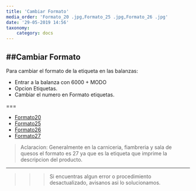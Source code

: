 ```yaml
---
title: 'Cambiar Formato'
media_order: 'Formato_20 .jpg,Formato_25 .jpg,Formato_26 .jpg'
date: '29-05-2019 14:56'
taxonomy:
    category: docs
---
```


##Cambiar Formato
------------

Para cambiar el formato de la etiqueta en las balanzas:
* Entrar a la balanza con 6000 + MODO
* Opcion Etiquetas.
* Cambiar el numero en Formato etiquetas.


===
* [Formato20](Formato_20%20.jpg)
* [Formato25](Formato_25%20.jpg)
* [Formato26](Formato_26%20.jpg)
* [Formato27](Formato_27%20.jpg)



>Aclaracion: Generalmente en la carniceria, fiambreria y sala de quesos el formato es 27 ya que es la etiqueta que imprime la descripcion del producto.

------------

>>>Si encuentras algun error o procedimiento desactualizado, avisanos asi lo solucionamos.